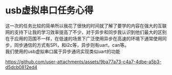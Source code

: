 # usb虚拟串口任务心得
这一次的任务比较的简单所以我花了很快的时间就了解了要学的内容在强大的互联网的支持下让我的学习效率提高了不少，对于异步和同步我认识到他们最大的区别在于应用的范围不一样，在低速的场景下广泛使用异步在高速的环境下通常使用同步，同步通信的方式有SPI，和i2c等，异步则有uart，can等。  
我们使用的usb虚拟串口属于异步通讯实现类似uart的功能


https://github.com/user-attachments/assets/9ba77a73-c4a7-4dbe-a5b3-d5dcb0812ed4

